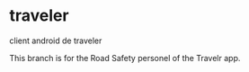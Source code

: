 # traveler
client android de traveler

This branch is for the Road Safety personel of the Travelr app.
